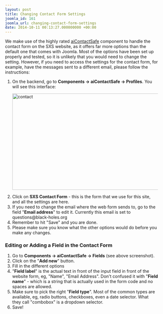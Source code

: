 ```yaml
---
layout: post
title: Changing Contact Form Settings
joomla_id: 161
joomla_url: changing-contact-form-settings
date: 2014-10-11 00:13:27.000000000 +00:00
---
```

<p>We make use of the highly rated <a href="http://extensions.joomla.org/extensions/contacts-and-feedback/contact-forms/7901" target="_blank">aiContactSafe</a> component to handle the contact form on the SXS website, as it offers far more options than the default one that comes with Joomla. Most of the options have been set up properly and tested, so it is unlikely that you would need to change the setting. However, if you need to access the settings for the contact form, for example, have the messages sent to a different email, please follow the instructions:</p>
<ol>
<li>On the backend, go to <strong>Components -&gt; aiContactSafe -&gt; Profiles</strong>. You will see this interface:
<p><img class="tnm" alt="contact" src="images/tutorials/contact.jpg" height="318" width="744" /></p>
</li>
<li>Click on <strong>SXS Contact Form</strong> - this is the form that we use for this site, and all the settings are here.</li>
<li>If you need to change the email where the web form sends to, go to the field "<strong>Email address</strong>" to edit it. Currently this email is set to <a href="mailto:questions@black-holes.org"></a><a>questions@black-holes.org</a></li>
<li>Remember to hit "Save" and you are done.</li>
<li>Please make sure you know what the other options would do before you make any changes.</li>
</ol>
<h3>Editing or Adding a Field in the Contact Form</h3>
<ol>
<li>Go to <strong>Components -&gt; aiContactSafe -&gt; Fields</strong> (see above screenshot).</li>
<li>Click on the "<strong>Add new</strong>" button.</li>
<li>Fill in the different options</li>
<li>"<strong>Field label</strong>" is the actual text in front of the input field in front of the website form, eg, "Name", "Email Address". Don't confused it with "<strong>Field name</strong>" - which is a string that is actually used in the form code and no spaces are allowed.</li>
<li>Make sure to pick the right "<strong>Field type</strong>". Most of the common types are available, eg, radio buttons, checkboxes, even a date selector. What they call "combobox" is a dropdown selector.</li>
<li>Save!</li>
</ol>
